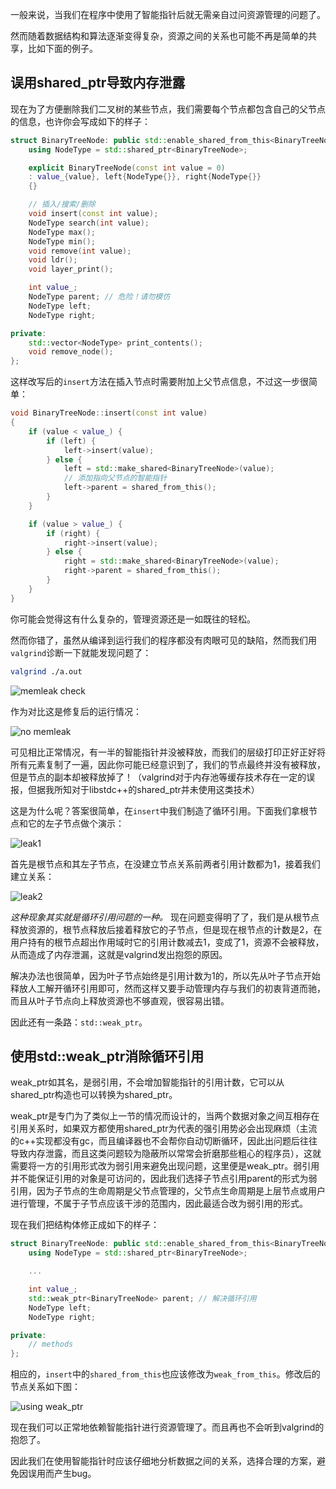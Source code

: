 一般来说，当我们在程序中使用了智能指针后就无需亲自过问资源管理的问题了。

然而随着数据结构和算法逐渐变得复杂，资源之间的关系也可能不再是简单的共享，比如下面的例子。

## 误用shared_ptr导致内存泄露

现在为了方便删除我们二叉树的某些节点，我们需要每个节点都包含自己的父节点的信息，也许你会写成如下的样子：

```c++
struct BinaryTreeNode: public std::enable_shared_from_this<BinaryTreeNode> {
    using NodeType = std::shared_ptr<BinaryTreeNode>;

    explicit BinaryTreeNode(const int value = 0)
    : value_{value}, left{NodeType{}}, right{NodeType{}}
    {}

    // 插入/搜索/删除
    void insert(const int value);
    NodeType search(int value);
    NodeType max();
    NodeType min();
    void remove(int value);
    void ldr();
    void layer_print();

    int value_;
    NodeType parent; // 危险！请勿模仿
    NodeType left;
    NodeType right;

private:
    std::vector<NodeType> print_contents();
    void remove_node();
};
```

这样改写后的`insert`方法在插入节点时需要附加上父节点信息，不过这一步很简单：

```c++
void BinaryTreeNode::insert(const int value)
{
    if (value < value_) {
        if (left) {
            left->insert(value);
        } else {
            left = std::make_shared<BinaryTreeNode>(value);
            // 添加指向父节点的智能指针
            left->parent = shared_from_this();
        }
    }

    if (value > value_) {
        if (right) {
            right->insert(value);
        } else {
            right = std::make_shared<BinaryTreeNode>(value);
            right->parent = shared_from_this();
        }
    }
}
```

你可能会觉得这有什么复杂的，管理资源还是一如既往的轻松。

然而你错了，虽然从编译到运行我们的程序都没有肉眼可见的缺陷，然而我们用`valgrind`诊断一下就能发现问题了：

```bash
valgrind ./a.out
```

![memleak check](../../images/data_structure/bstree/valgrind2.png)

作为对比这是修复后的运行情况：

![no memleak](../../images/data_structure/bstree/valgrind1.png)

可见相比正常情况，有一半的智能指针并没被释放，而我们的层级打印正好正好将所有元素复制了一遍，因此你可能已经意识到了，我们的节点最终并没有被释放，但是节点的副本却被释放掉了！（valgrind对于内存池等缓存技术存在一定的误报，但据我所知对于libstdc++的shared_ptr并未使用这类技术）

这是为什么呢？答案很简单，在`insert`中我们制造了循环引用。下面我们拿根节点和它的左子节点做个演示：

![leak1](../../images/data_structure/bstree/leak1.jpg)

首先是根节点和其左子节点，在没建立节点关系前两者引用计数都为1，接着我们建立关系：

![leak2](../../images/data_structure/bstree/leak2.jpg)

*这种现象其实就是循环引用问题的一种。* 现在问题变得明了了，我们是从根节点释放资源的，根节点释放后接着释放它的子节点，但是现在根节点的计数是2，在用户持有的根节点超出作用域时它的引用计数减去1，变成了1，资源不会被释放，从而造成了内存泄漏，这就是valgrind发出抱怨的原因。

解决办法也很简单，因为叶子节点始终是引用计数为1的，所以先从叶子节点开始释放人工解开循环引用即可，然而这样又要手动管理内存与我们的初衷背道而驰，而且从叶子节点向上释放资源也不够直观，很容易出错。

因此还有一条路：`std::weak_ptr`。

## 使用std::weak_ptr消除循环引用

weak_ptr如其名，是弱引用，不会增加智能指针的引用计数，它可以从shared_ptr构造也可以转换为shared_ptr。

weak_ptr是专门为了类似上一节的情况而设计的，当两个数据对象之间互相存在引用关系时，如果双方都使用shared_ptr为代表的强引用势必会出现麻烦（主流的c++实现都没有gc，而且编译器也不会帮你自动切断循环，因此出问题后往往导致内存泄露，而且这类问题较为隐蔽所以常常会折磨那些粗心的程序员），这就需要将一方的引用形式改为弱引用来避免出现问题，这里便是weak_ptr。弱引用并不能保证引用的对象是可访问的，因此我们选择子节点引用parent的形式为弱引用，因为子节点的生命周期是父节点管理的，父节点生命周期是上层节点或用户进行管理，不属于子节点应该干涉的范围内，因此最适合改为弱引用的形式。

现在我们把结构体修正成如下的样子：

```c++
struct BinaryTreeNode: public std::enable_shared_from_this<BinaryTreeNode> {
    using NodeType = std::shared_ptr<BinaryTreeNode>;

    ...

    int value_;
    std::weak_ptr<BinaryTreeNode> parent; // 解决循环引用
    NodeType left;
    NodeType right;

private:
    // methods
};
```

相应的，`insert`中的`shared_from_this`也应该修改为`weak_from_this`。修改后的节点关系如下图：

![using weak_ptr](../../images/data_structure/bstree/weak_ptr.jpg)

现在我们可以正常地依赖智能指针进行资源管理了。而且再也不会听到valgrind的抱怨了。

因此我们在使用智能指针时应该仔细地分析数据之间的关系，选择合理的方案，避免因误用而产生bug。
